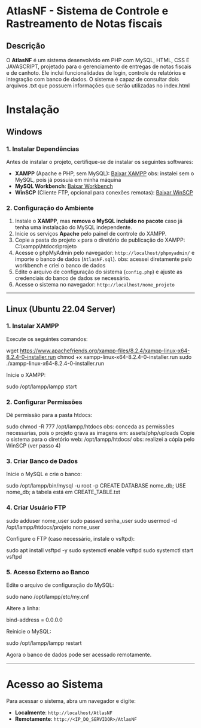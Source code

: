 # AtlasNF - Sistema de Controle e Rastreamento de Notas fiscais

## Descrição
O **AtlasNF** é um sistema desenvolvido em PHP com MySQL, HTML, CSS E JAVASCRIPT, projetado para o gerenciamento de entregas de notas fiscais e de canhoto. Ele inclui funcionalidades de login, controle de relatórios e integração com banco de dados. O sistema é 
capaz de consultar dois arquivos .txt que possuem informações que serão utilizadas no index.html

# Instalação

## **Windows**

### **1. Instalar Dependências**
Antes de instalar o projeto, certifique-se de instalar os seguintes softwares:

- **XAMPP** (Apache e PHP, sem MySQL): [Baixar XAMPP](https://www.apachefriends.org/pt_br/download.html)
obs: instalei sem o MySQL, pois já possuia em minha máquina
- **MySQL Workbench**: [Baixar Workbench](https://dev.mysql.com/downloads/workbench/)
- **WinSCP** (Cliente FTP, opcional para conexões remotas): [Baixar WinSCP](https://winscp.net/eng/download.php)

### **2. Configuração do Ambiente**
1. Instale o **XAMPP**, mas **remova o MySQL incluído no pacote** caso já tenha uma instalação do MySQL independente.
2. Inicie os serviços **Apache** pelo painel de controle do XAMPP.
3. Copie a pasta do projeto `x` para o diretório de publicação do XAMPP:
   C:\xampp\htdocs\projeto
4. Acesse o phpMyAdmin pelo navegador: `http://localhost/phpmyadmin/` e importe o banco de dados (`AtlasNF.sql`).
obs: acessei diretamente pelo workbench e criei o banco de dados
5. Edite o arquivo de configuração do sistema (`config.php`) e ajuste as credenciais do banco de dados se necessário.
6. Acesse o sistema no navegador: `http://localhost/nome_projeto`

---

## **Linux (Ubuntu 22.04 Server)**

### **1. Instalar XAMPP**
Execute os seguintes comandos:

wget https://www.apachefriends.org/xampp-files/8.2.4/xampp-linux-x64-8.2.4-0-installer.run
chmod +x xampp-linux-x64-8.2.4-0-installer.run
sudo ./xampp-linux-x64-8.2.4-0-installer.run

Inicie o XAMPP:

sudo /opt/lampp/lampp start


### **2. Configurar Permissões**
Dê permissão para a pasta htdocs:

sudo chmod -R 777 /opt/lampp/htdocs
obs: conceda as permissões necessarias, pois o projeto grava as imagens em: assets/php/uploads
Copie o sistema para o diretório web:
/opt/lampp/htdocs/
obs: realizei a cópia pelo WinSCP (ver passo 4)

### **3. Criar Banco de Dados**
Inicie o MySQL e crie o banco:

sudo /opt/lampp/bin/mysql -u root -p
CREATE DATABASE nome_db;
USE nome_db;
a tabela está em CREATE_TABLE.txt


### **4. Criar Usuário FTP**

sudo adduser nome_user
sudo passwd senha_user
sudo usermod -d /opt/lampp/htdocs/projeto nome_user

Configure o FTP (caso necessário, instale o vsftpd):

sudo apt install vsftpd -y
sudo systemctl enable vsftpd
sudo systemctl start vsftpd


### **5. Acesso Externo ao Banco**
Edite o arquivo de configuração do MySQL:

sudo nano /opt/lampp/etc/my.cnf

Altere a linha:

bind-address = 0.0.0.0

Reinicie o MySQL:

sudo /opt/lampp/lampp restart

Agora o banco de dados pode ser acessado remotamente.

---

# **Acesso ao Sistema**
Para acessar o sistema, abra um navegador e digite:
- **Localmente**: `http://localhost/AtlasNF`
- **Remotamente**: `http://<IP_DO_SERVIDOR>/AtlasNF`



	